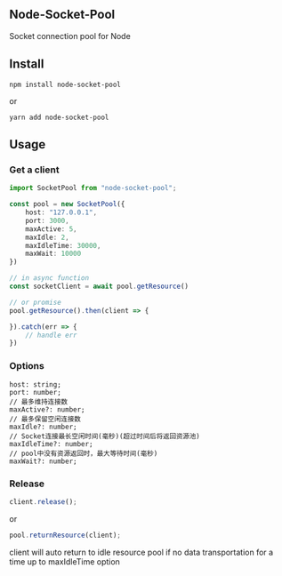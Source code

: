 ## Node-Socket-Pool

Socket connection pool for Node

## Install

```
npm install node-socket-pool
```
or
```
yarn add node-socket-pool
```

## Usage

### Get a client

``` typescript
import SocketPool from "node-socket-pool";

const pool = new SocketPool({
    host: "127.0.0.1",
    port: 3000,
    maxActive: 5,
    maxIdle: 2,
    maxIdleTime: 30000,
    maxWait: 10000
})

// in async function
const socketClient = await pool.getResource()

// or promise
pool.getResource().then(client => {

}).catch(err => {
    // handle err
})

```

### Options
```
host: string;
port: number;
// 最多维持连接数
maxActive?: number;
// 最多保留空闲连接数
maxIdle?: number;
// Socket连接最长空闲时间(毫秒)(超过时间后将返回资源池)
maxIdleTime?: number;
// pool中没有资源返回时，最大等待时间(毫秒)
maxWait?: number;
```

### Release
``` typescript
client.release();
```
or
``` typescript
pool.returnResource(client);
```

client will auto return to idle resource pool if no data transportation for a time up to maxIdleTime option